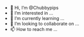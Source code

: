 - 👋 Hi, I’m @Chubbypips
- 👀 I’m interested in ...
- 🌱 I’m currently learning ...
- 💞️ I’m looking to collaborate on ...
- 📫 How to reach me ...

<!---
Chubbypips/Chubbypips is a ✨ special ✨ repository because its `README.md` (this file) appears on your GitHub profile.
You can click the Preview link to take a look at your changes.
--->
